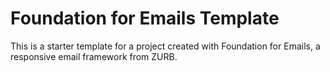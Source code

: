 # Foundation for Emails Template

This is a starter template for a project created with Foundation for Emails, a responsive email framework from ZURB.
